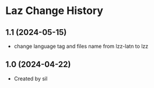 Laz Change History
====================

1.1 (2024-05-15)
----------------
* change language tag and files name from lzz-latn to lzz

1.0 (2024-04-22)
----------------
* Created by sil
